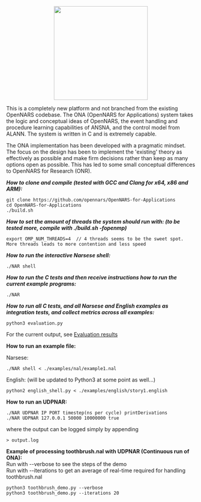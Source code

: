 <div style="text-align:center"><img src="https://user-images.githubusercontent.com/8284677/74610111-0c774800-50e8-11ea-8592-102ce692d5e8.png" height="250"></div>

This is a completely new platform and not branched from the existing OpenNARS codebase. The ONA (OpenNARS for Applications) system takes the logic and conceptual ideas of OpenNARS, the event handling and procedure learning capabilities of ANSNA, and the control model from ALANN. The system is written in C and is extremely capable. 

The ONA implementation has been developed with a pragmatic mindset. The focus on the design has been to implement the 'existing' theory as effectively as possible and make firm decisions rather than keep as many options open as possible. This has led to some small conceptual differences to OpenNARS for Research (ONR). 


***How to clone and compile (tested with GCC and Clang for x64, x86 and ARM):***

```
git clone https://github.com/opennars/OpenNARS-for-Applications
cd OpenNARS-for-Applications
./build.sh
```

***How to set the amount of threads the system should run with: (to be tested more, compile with ./build.sh -fopenmp)***
```
export OMP_NUM_THREADS=4  // 4 threads seems to be the sweet spot. More threads leads to more contention and less speed
```

***How to run the interactive Narsese shell:***

```
./NAR shell
```

***How to run the C tests and then receive instructions how to run the current example programs:***

```
./NAR
```

***How to run all C tests, and all Narsese and English examples as integration tests, and collect metrics across all examples:***

```
python3 evaluation.py
```

For the current output, see [Evaluation results](https://github.com/opennars/OpenNARS-for-Applications/wiki/Evaluation-Results-(Tests,-metrics))

**How to run an example file:**

Narsese:

```
./NAR shell < ./examples/nal/example1.nal
```

English: (will be updated to Python3 at some point as well...)

```
python2 english_shell.py < ./examples/english/story1.english
```

**How to run an UDPNAR:**

```
./NAR UDPNAR IP PORT timestep(ns per cycle) printDerivations
./NAR UDPNAR 127.0.0.1 50000 10000000 true
```

where the output can be logged simply by appending

```
> output.log
```

**Example of processing toothbrush.nal with UDPNAR (Continuous run of ONA):** \
Run with --verbose to see the steps of the demo \
Run with --iterations to get an average of real-time required for handling toothbrush.nal

```
python3 toothbrush_demo.py --verbose
python3 toothbrush_demo.py --iterations 20
```
